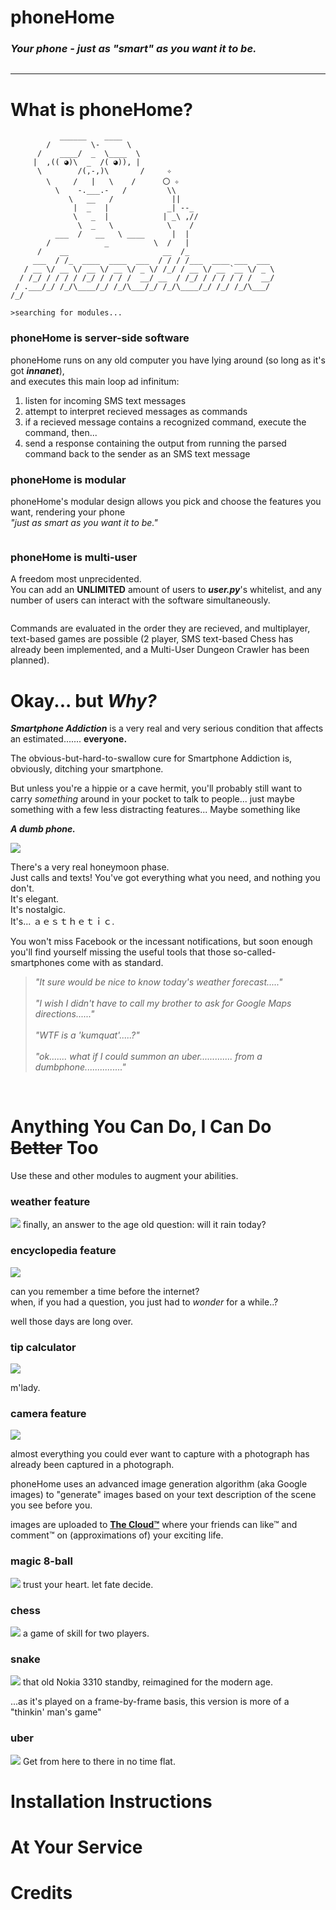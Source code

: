 # phoneHome

*<h3>Your phone - just as "smart" as you want it to be.</h3>*

<img src="">

<hr>

# What is phoneHome?
```
           ______    ____
        /         \-      \
      /    ____/  _  \____  \ 
     |  ,(( ◕)\  _  /( ◕)), |
      \        /(,-,)\       /     ✧
        \     /   |   \    /      〇 ✧
          \    -.___.-   /         \\
             \   __   /             ||
              |  _   |             _| --_
              \   _  |            | _\ ,//
               \  _   \            \    /
          ___  /   __   \ ____      |  |
        /            _          \  /   |
      /    __                     __  /_
     ___  / /_  ____  ____  ___  / / / /___  ____ ___  ___
   / __ \/ __ \/ __ \/ __ \/ _ \/ /_/ / __ \/ __ `__ \/ _ \
  / /_/ / / / / /_/ / / / /  __/ __  / /_/ / / / / / /  __/
 / .___/_/ /_/\____/_/ /_/\___/_/ /_/\____/_/ /_/ /_/\___/
/_/

>searching for modules...
```

<h3>phoneHome is server-side software</h3>

phoneHome runs on any old computer you have lying around (so long as it's got ___innanet___),
<br>and executes this main loop ad infinitum:

1. listen for incoming SMS text messages
2. attempt to interpret recieved messages as commands
3. if a recieved message contains a recognized command, execute the command, then...
4. send a response containing the output from running the parsed command back to the sender as an SMS text message
</i>

<h3>phoneHome is modular</h3>

phoneHome's modular design allows you pick and choose the features you want, rendering your phone <br>
_"just as smart as you want it to be."_

<img src="">

<h3>phoneHome is multi-user</h3>

A freedom most unprecidented.<br>
You can add an __UNLIMITED__ amount of users to ___user.py___'s whitelist, and any number of users can interact with the software simultaneously.

<img src="">

Commands are evaluated in the order they are recieved, and multiplayer, text-based games are possible (2 player, SMS text-based Chess has already been implemented, and a Multi-User Dungeon Crawler has been planned).

# Okay... but _Why?_

___Smartphone Addiction___ is a very real and very serious condition that affects an estimated....... __everyone.__

The obvious-but-hard-to-swallow cure for Smartphone Addiction is, obviously, ditching your smartphone.

But unless you're a hippie or a cave hermit, you'll probably still want to carry _something_ around in your pocket to talk to people... just maybe something with a few less distracting features... Maybe something like

___A dumb phone.___

<img src = "res/dumbphone.jpg">

There's a very real honeymoon phase.<br>
Just calls and texts! You've got everything what you need, and nothing you don't.<br>
It's elegant.<br>
It's nostalgic.<br>
It's... ａｅｓｔｈｅｔｉｃ.

You won't miss Facebook or the incessant notifications, but soon enough you'll find yourself missing the useful tools that those so-called-smartphones come with as standard.

>_"It sure would be nice to know today's weather forecast....." <br><br>
>"I wish I didn't have to call my brother to ask for Google Maps directions......" <br><br>
>"WTF is a 'kumquat'.....?"<br><br>
>"ok....... what if I could summon an uber............. from a dumbphone..............."_
<br>

# Anything You Can Do, I Can Do ~~Better~~ Too

Use these and other modules to augment your abilities.

<h3>weather feature</h3>
<img src="res/weatherfeature.png">
finally, an answer to the age old question: will it rain today?

<h3>encyclopedia feature</h3>
<img src="res/encyclopedia.gif">

can you remember a time before the internet?<br>
when, if you had a question, you just had to _wonder_ for a while..?

well those days are long over.

<h3>tip calculator</h3>
<img src="res/tip.png">

m'lady.

<h3>camera feature</h3>
<img src="res/camera.png">

almost everything you could ever want to capture with a photograph has already been captured in a photograph.

phoneHome uses an advanced image generation algorithm (aka Google images) to "generate" images based on your text description of the scene you see before you.

images are uploaded to <b><a href="http://www.instagram.com/huntersdumbphone">The Cloud™</a></b> where your friends can like™ and comment™ on (approximations of) your exciting life.

<h3>magic 8-ball</h3>
<img src="res/magic8ball.png">
trust your heart. let fate decide.

<h3>chess</h3>
<img src="res/chess.png">
a game of skill for two players.

<h3>snake</h3>
<img src="res/snake.png">
that old Nokia 3310 standby, reimagined for the modern age.

...as it's played on a frame-by-frame basis, this version is more of a "thinkin' man's game"

<h3>uber</h3>
<img src="res/uber.png">
Get from here to there in no time flat.


# Installation Instructions

# At Your Service

# Credits

